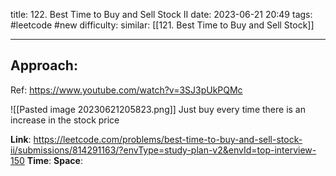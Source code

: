 title: 122. Best Time to Buy and Sell Stock II
date: 2023-06-21 20:49
tags: #leetcode #new
difficulty:
similar: [[121. Best Time to Buy and Sell Stock]]

---
## Approach:
Ref: https://www.youtube.com/watch?v=3SJ3pUkPQMc

![[Pasted image 20230621205823.png]]
Just buy every time there is an increase in the stock price


**Link**: https://leetcode.com/problems/best-time-to-buy-and-sell-stock-ii/submissions/814291163/?envType=study-plan-v2&envId=top-interview-150
**Time**:
**Space**: